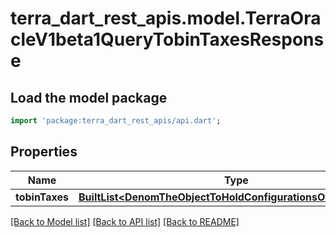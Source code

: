 # terra_dart_rest_apis.model.TerraOracleV1beta1QueryTobinTaxesResponse

## Load the model package
```dart
import 'package:terra_dart_rest_apis/api.dart';
```

## Properties
Name | Type | Description | Notes
------------ | ------------- | ------------- | -------------
**tobinTaxes** | [**BuiltList&lt;DenomTheObjectToHoldConfigurationsOfEachDenom&gt;**](DenomTheObjectToHoldConfigurationsOfEachDenom.md) |  | [optional] 

[[Back to Model list]](../README.md#documentation-for-models) [[Back to API list]](../README.md#documentation-for-api-endpoints) [[Back to README]](../README.md)


